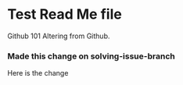 # Test Read Me file
Github 101
Altering from Github.

<h3>Made this change on solving-issue-branch</h3>

<p> Here is the change</p>
